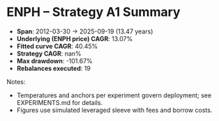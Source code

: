 # ENPH – Strategy A1 Summary

- **Span**: 2012-03-30 → 2025-09-19 (13.47 years)
- **Underlying (ENPH price) CAGR**: 13.07%
- **Fitted curve CAGR**: 40.45%
- **Strategy CAGR**: nan%
- **Max drawdown**: -101.67%
- **Rebalances executed**: 19

Notes:

- Temperatures and anchors per experiment govern deployment; see EXPERIMENTS.md for details.
- Figures use simulated leveraged sleeve with fees and borrow costs.
